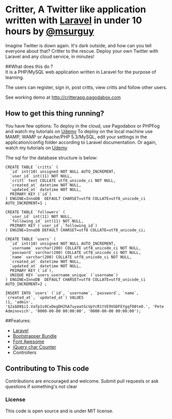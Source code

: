 # Critter, A Twitter like application written with [Laravel] in under 10 hours by [@msurguy]

Imagine Twitter is down again. It's dark outside, and how can you tell everyone about that? 
Critter to the rescue. Deploy your own Twitter with Laravel and any cloud service, in minutes! 

##What does this do ?   
It is a PHP/MySQL web application written in Laravel for the purpose of learning. 

The users can register, sign in, post critts, view critts and follow other users.

See working demo at http://critterapp.pagodabox.com

## How to get this thing running? 
You have few options:
To deploy in the cloud, use Pagodabox or PHPFog and watch my tutorials on [Udemy]
To deploy on the local machine use MAMP, WAMP or Apache/PHP 5.3/MySQL, edit your settings in the application/config folder according to Laravel documentation. Or again, watch my tutorials on [Udemy] 

The sql for the database structure is below:
```
CREATE TABLE `critts` (
  `id` int(10) unsigned NOT NULL AUTO_INCREMENT,
  `user_id` int(11) NOT NULL,
  `critt` text COLLATE utf8_unicode_ci NOT NULL,
  `created_at` datetime NOT NULL,
  `updated_at` datetime NOT NULL,
  PRIMARY KEY (`id`)
) ENGINE=InnoDB  DEFAULT CHARSET=utf8 COLLATE=utf8_unicode_ci AUTO_INCREMENT=1 ;

CREATE TABLE `followers` (
  `user_id` int(11) NOT NULL,
  `following_id` int(11) NOT NULL,
  PRIMARY KEY (`user_id`,`following_id`)
) ENGINE=InnoDB DEFAULT CHARSET=utf8 COLLATE=utf8_unicode_ci;

CREATE TABLE `users` (
  `id` int(10) unsigned NOT NULL AUTO_INCREMENT,
  `username` varchar(200) COLLATE utf8_unicode_ci NOT NULL,
  `password` varchar(200) COLLATE utf8_unicode_ci NOT NULL,
  `name` varchar(200) COLLATE utf8_unicode_ci NOT NULL,
  `created_at` datetime NOT NULL,
  `updated_at` datetime NOT NULL,
  PRIMARY KEY (`id`),
  UNIQUE KEY `users_username_unique` (`username`)
) ENGINE=InnoDB  DEFAULT CHARSET=utf8 COLLATE=utf8_unicode_ci AUTO_INCREMENT=2 ;

INSERT INTO `users` (`id`, `username`, `password`, `name`, `created_at`, `updated_at`) VALUES
(1, 'admin', '$2a$08$iI.Vafp1s9CxDegDH2hA7uyaatGcVpYcR1tVE9VGDFEYgqf08teO.', 'Pete Adminovich', '0000-00-00 00:00:00', '0000-00-00 00:00:00');

```
  
##Features: 
* [Laravel]
* [Bootstrapper Bundle]
* [Font Awesome]
* [jQuery char Counter]
* Controllers

## Contributing to This code
Contributions are encouraged and welcome. Submit pull requests or ask questions if something's not clear

### License
This code is open source and is under MIT license.

  [@msurguy]: http://twitter.com/msurguy
  [Laravel]: http://laravel.com
  [Bootstrapper Bundle]: http://bundles.laravel.com/bundle/bootstrapper
  [jQuery char Counter]: http://www.tomdeater.com
  [Font Awesome]: http://fortawesome.github.com/Font-Awesome/
  [Udemy]: http://www.udemy.com/develop-web-apps-with-laravel-php-framework/
